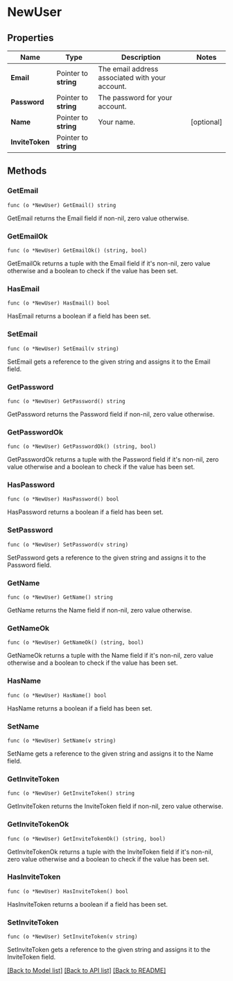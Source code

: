 # NewUser

## Properties

Name | Type | Description | Notes
------------ | ------------- | ------------- | -------------
**Email** | Pointer to **string** | The email address associated with your account. | 
**Password** | Pointer to **string** | The password for your account. | 
**Name** | Pointer to **string** | Your name. | [optional] 
**InviteToken** | Pointer to **string** |  | 

## Methods

### GetEmail

`func (o *NewUser) GetEmail() string`

GetEmail returns the Email field if non-nil, zero value otherwise.

### GetEmailOk

`func (o *NewUser) GetEmailOk() (string, bool)`

GetEmailOk returns a tuple with the Email field if it's non-nil, zero value otherwise
and a boolean to check if the value has been set.

### HasEmail

`func (o *NewUser) HasEmail() bool`

HasEmail returns a boolean if a field has been set.

### SetEmail

`func (o *NewUser) SetEmail(v string)`

SetEmail gets a reference to the given string and assigns it to the Email field.

### GetPassword

`func (o *NewUser) GetPassword() string`

GetPassword returns the Password field if non-nil, zero value otherwise.

### GetPasswordOk

`func (o *NewUser) GetPasswordOk() (string, bool)`

GetPasswordOk returns a tuple with the Password field if it's non-nil, zero value otherwise
and a boolean to check if the value has been set.

### HasPassword

`func (o *NewUser) HasPassword() bool`

HasPassword returns a boolean if a field has been set.

### SetPassword

`func (o *NewUser) SetPassword(v string)`

SetPassword gets a reference to the given string and assigns it to the Password field.

### GetName

`func (o *NewUser) GetName() string`

GetName returns the Name field if non-nil, zero value otherwise.

### GetNameOk

`func (o *NewUser) GetNameOk() (string, bool)`

GetNameOk returns a tuple with the Name field if it's non-nil, zero value otherwise
and a boolean to check if the value has been set.

### HasName

`func (o *NewUser) HasName() bool`

HasName returns a boolean if a field has been set.

### SetName

`func (o *NewUser) SetName(v string)`

SetName gets a reference to the given string and assigns it to the Name field.

### GetInviteToken

`func (o *NewUser) GetInviteToken() string`

GetInviteToken returns the InviteToken field if non-nil, zero value otherwise.

### GetInviteTokenOk

`func (o *NewUser) GetInviteTokenOk() (string, bool)`

GetInviteTokenOk returns a tuple with the InviteToken field if it's non-nil, zero value otherwise
and a boolean to check if the value has been set.

### HasInviteToken

`func (o *NewUser) HasInviteToken() bool`

HasInviteToken returns a boolean if a field has been set.

### SetInviteToken

`func (o *NewUser) SetInviteToken(v string)`

SetInviteToken gets a reference to the given string and assigns it to the InviteToken field.


[[Back to Model list]](../README.md#documentation-for-models) [[Back to API list]](../README.md#documentation-for-api-endpoints) [[Back to README]](../README.md)


